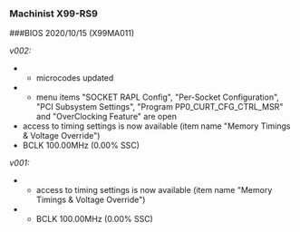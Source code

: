 ### Machinist X99-RS9
###BIOS 2020/10/15 (X99MA011)

*v002:*
* + microcodes updated
* + menu items "SOCKET RAPL Config", "Per-Socket Configuration", "PCI Subsystem Settings", "Program PP0_CURT_CFG_CTRL_MSR" and "OverClocking Feature" are open
* access to timing settings is now available (item name "Memory Timings & Voltage Override")
* BCLK 100.00MHz (0.00% SSC)

*v001:*
* + access to timing settings is now available (item name "Memory Timings & Voltage Override")
* + BCLK 100.00MHz (0.00% SSC)
